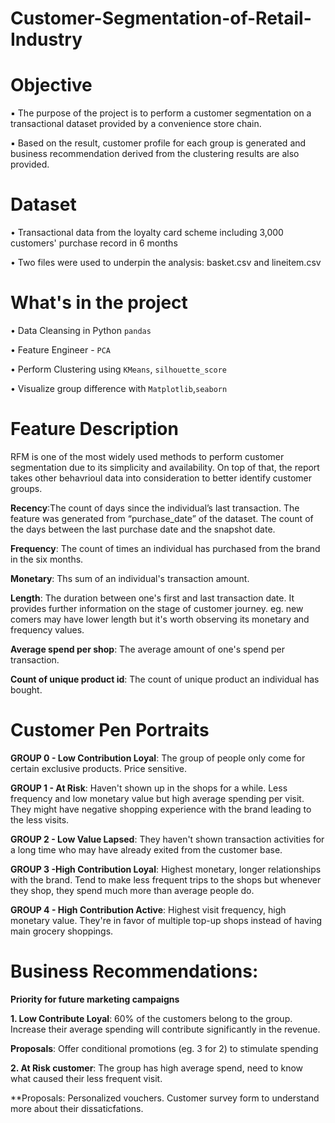 # Customer-Segmentation-of-Retail-Industry


# Objective
▪︎ The purpose of the project is to perform a customer segmentation on a transactional dataset provided by a convenience store chain.

▪︎ Based on the result, customer profile for each group is generated and business recommendation derived from the clustering results are also provided.



# Dataset
• Transactional data from the loyalty card scheme including 3,000 customers' purchase record in 6 months

• Two files were used to underpin the analysis: basket.csv and lineitem.csv
 
 
 # What's in the project
 • Data Cleansing in Python `pandas`
  
 • Feature Engineer - `PCA`
 
 • Perform Clustering using `KMeans`, `silhouette_score`
 
 • Visualize group difference with `Matplotlib`,`seaborn`
 
 
 
 # Feature Description
 RFM is one of the most widely used methods to perform customer segmentation due to its simplicity and availability.
 On top of that, the report takes other behavrioul data into consideration to better identify customer groups.
 
 
 **Recency**:The count of days since the individual’s last transaction. The feature was generated from “purchase_date” of the dataset.
 The count of the days between the last purchase date and the snapshot date.

 **Frequency**: The count of times an individual has purchased from the brand in the six months.
 
 **Monetary**: Ths sum of an individual's transaction amount.
 
 **Length**: The duration between one's first and last transaction date. It provides further information on the stage of customer journey.
 eg. new comers may have lower length but it's worth observing its monetary and frequency values.
 
 **Average spend per shop**: The average amount of one's spend per transaction.
 
 **Count of unique product id**: The count of unique product an individual has bought.
 
 




# Customer Pen Portraits
**GROUP 0 - Low Contribution Loyal**: The group of people only come for certain exclusive products. Price sensitive. 

**GROUP 1 - At Risk**: Haven't shown up in the shops for a while. Less frequency and low monetary value but high average spending per visit.
They might have negative shopping experience with the brand leading to the less visits.

**GROUP 2 - Low Value Lapsed**: They haven't shown transaction activities for a long time who may have already exited from the customer base.

**GROUP 3 -High Contribution Loyal**: Highest monetary, longer relationships with the brand.
Tend to make less frequent trips to the shops but whenever they shop, they spend much more than average people do.


**GROUP 4 - High Contribution Active**: Highest visit frequency, high monetary value. They're in favor of multiple top-up shops instead of having main grocery shoppings.


# Business Recommendations: 
**Priority for future marketing campaigns**

**1. Low Contribute Loyal**: 60% of the customers belong to the group. Increase their average spending will contribute significantly in the revenue.

**Proposals**: Offer conditional promotions (eg. 3 for 2) to stimulate spending

**2. At Risk customer**: The group has high average spend, need to know what caused their less frequent visit. 

**Proposals: Personalized vouchers. Customer survey form to understand more about their dissaticfations. 
 
 
 
 
 
 




